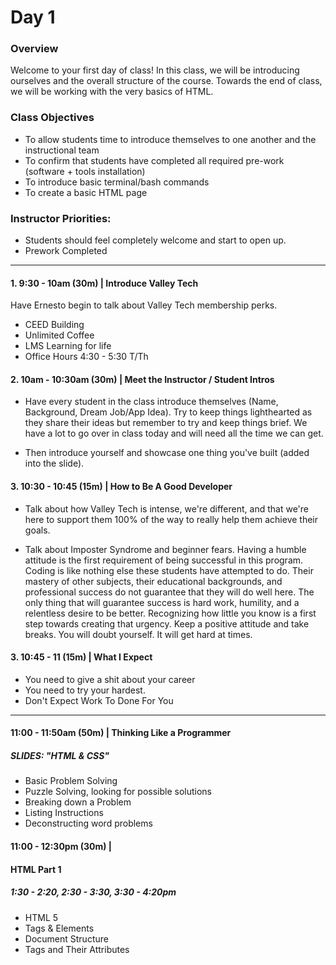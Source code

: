 # Day 1

### Overview
Welcome to your first day of class! In this class, we will be introducing ourselves and the overall structure of the course. Towards the end of class, we will be working with the very basics of HTML.

### Class Objectives

* To allow students time to introduce themselves to one another and the instructional team
* To confirm that students have completed all required pre-work (software + tools installation)
* To introduce basic terminal/bash commands
* To create a basic HTML page

### Instructor Priorities:

* Students should feel completely welcome and start to open up.
* Prework Completed

---

#### 1. 9:30 - 10am (30m) | Introduce Valley Tech

Have Ernesto begin to talk about Valley Tech membership perks.
* CEED Building
* Unlimited Coffee
* LMS Learning for life
* Office Hours 4:30 - 5:30 T/Th


#### 2. 10am - 10:30am (30m) | Meet the Instructor / Student Intros
* Have every student in the class introduce themselves
(Name, Background, Dream Job/App Idea). Try to keep things lighthearted as they share their ideas but remember to try and keep things brief. We have a lot to go over in class today and will need all the time we can get.

* Then introduce yourself and showcase one thing you've built (added into the slide).

#### 3. 10:30 - 10:45 (15m) | How to Be A Good Developer
*   Talk about how Valley Tech is intense, we're different, and that we're here to support them 100% of the way to really help them achieve their goals.

* Talk about Imposter Syndrome and beginner fears. Having a humble attitude is the first requirement of being successful in this program. Coding is like nothing else these students have attempted to do. Their mastery of other subjects, their educational backgrounds, and professional success do not guarantee that they will do well here. The only thing that will guarantee success is hard work, humility, and a relentless desire to be better. Recognizing how little you know is a  first step towards creating that urgency. Keep a positive attitude and take breaks. You will doubt yourself. It will get hard at times.

#### 3. 10:45 - 11 (15m) | What I Expect

* You need to give a shit about your career
* You need to try your hardest.
* Don't Expect Work To Done For You

---

#### 11:00 - 11:50am (50m) | Thinking Like a Programmer
##### SLIDES: "HTML & CSS"

* Basic Problem Solving
* Puzzle Solving, looking for possible solutions
* Breaking down a Problem
* Listing Instructions
* Deconstructing word problems


#### 11:00 - 12:30pm (30m) |

#### HTML Part 1
##### 1:30 - 2:20, 2:30 - 3:30, 3:30 - 4:20pm

* HTML 5
* Tags & Elements
* Document Structure
* Tags and Their Attributes
